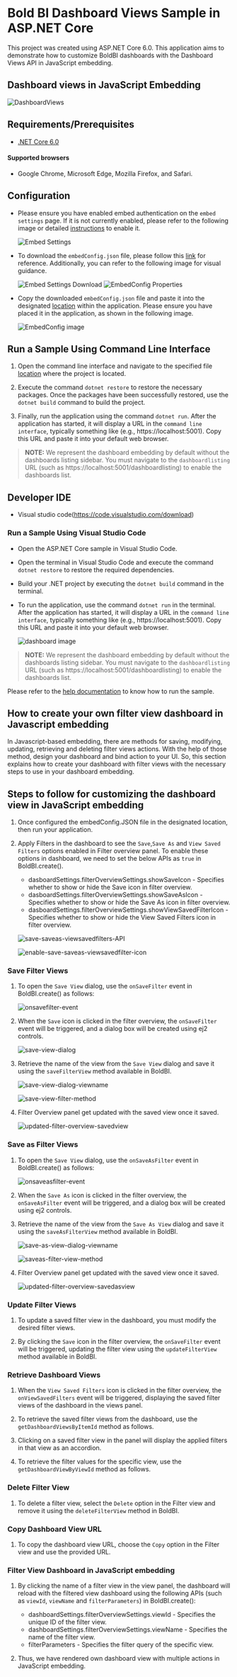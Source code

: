 # Bold BI Dashboard Views Sample in ASP.NET Core

This project was created using ASP.NET Core 6.0. This application aims to demonstrate how to customize BoldBI dashboards with the Dashboard Views API in JavaScript embedding.

## Dashboard views in JavaScript Embedding

![DashboardViews](https://github.com/boldbi/aspnet-core-sample/assets/91586758/4af68f49-ffc0-400a-a323-55a3f3600a1d)

 ## Requirements/Prerequisites

 * [.NET Core 6.0](https://dotnet.microsoft.com/download/dotnet-core)

 #### Supported browsers
  
  * Google Chrome, Microsoft Edge, Mozilla Firefox, and Safari.

 ## Configuration

  * Please ensure you have enabled embed authentication on the `embed settings` page. If it is not currently enabled, please refer to the following image or detailed [instructions](https://help.boldbi.com/site-administration/embed-settings/#get-embed-secret-code) to enable it.

    ![Embed Settings](https://github.com/boldbi/aspnet-core-sample/assets/91586758/b3a81978-9eb4-42b2-92bb-d1e2735ab007)

  * To download the `embedConfig.json` file, please follow this [link](https://help.boldbi.com/site-administration/embed-settings/#get-embed-configuration-file) for reference. Additionally, you can refer to the following image for visual guidance.

     ![Embed Settings Download](https://github.com/boldbi/aspnet-core-sample/assets/91586758/d27d4cfc-6a3e-4c34-975e-f5f22dea6172)
     ![EmbedConfig Properties](https://github.com/boldbi/aspnet-core-sample/assets/91586758/d6ce925a-0d4c-45d2-817e-24d6d59e0d63)

  * Copy the downloaded `embedConfig.json` file and paste it into the designated [location](https://github.com/boldbi/aspnet-core-sample/tree/master/BoldBI.Embed.Sample) within the application. Please ensure you have placed it in the application, as shown in the following image.
    
    ![EmbedConfig image](https://github.com/boldbi/aspnet-core-sample/assets/91586758/bdb83a3e-02e4-4e99-ad57-717438e5ec5c)

 ## Run a Sample Using Command Line Interface 
    
  1. Open the command line interface and navigate to the specified file [location](https://github.com/boldbi/aspnet-core-sample/tree/master/BoldBI.Embed.Sample) where the project is located.

  2. Execute the command `dotnet restore` to restore the necessary packages. Once the packages have been successfully restored, use the `dotnet build` command to build the project.
  
  3. Finally, run the application using the command `dotnet run`. After the application has started, it will display a URL in the `command line interface`, typically something like (e.g., https://localhost:5001). Copy this URL and paste it into your default web browser.

> **NOTE:** We represent the dashboard embedding by default without the dashboards listing sidebar. You must navigate to the `dashboardlisting` URL (such as https://localhost:5001/dashboardlisting) to enable the dashboards list.

 ## Developer IDE

  * Visual studio code(https://code.visualstudio.com/download)

  ### Run a Sample Using Visual Studio Code
 
  * Open the ASP.NET Core sample in Visual Studio Code.
   
  * Open the terminal in Visual Studio Code and execute the command `dotnet restore` to restore the required dependencies.
 
  * Build your .NET project by executing the `dotnet build` command in the terminal.
 
  * To run the application, use the command `dotnet run` in the terminal. After the application has started, it will display a URL in the `command line interface`, typically something like (e.g., https://localhost:5001). Copy this URL and paste it into your default web browser.

    ![dashboard image](https://github.com/boldbi/aspnet-core-sample/assets/91586758/4af68f49-ffc0-400a-a323-55a3f3600a1d)

> **NOTE:** We represent the dashboard embedding by default without the dashboards listing sidebar. You must navigate to the `dashboardlisting` URL (such as https://localhost:5001/dashboardlisting) to enable the dashboards list.

Please refer to the [help documentation](https://help.boldbi.com/embedding-options/embedding-sdk/samples/asp-net-core/#how-to-run-the-sample) to know how to run the sample.

## How to create your own filter view dashboard in Javascript embedding

In Javascript-based embedding, there are methods for saving, modifying, updating, retrieving and deleting filter views actions. With the help of those method, design your dashboard and bind action to your UI. So, this section explains how to create your dashboard with filter views with the necessary steps to use in your dashboard embedding.

## Steps to follow for customizing the dashboard view in JavaScript embedding

1. Once configured the embedConfig.JSON file in the designated location, then run your application.

2. Apply Filters in the dashboard to see the `Save`,`Save As` and `View Saved Filters` options enabled in Filter overview panel. To enable these options in dashboard, we need to set the below APIs as `true` in BoldBI.create().

    * dasboardSettings.filterOverviewSettings.showSaveIcon - Specifies whether to show or hide the Save icon in filter overview.
    * dasboardSettings.filterOverviewSettings.showSaveAsIcon - Specifies whether to show or hide the Save As icon in filter overview.
    * dasboardSettings.filterOverviewSettings.showViewSavedFilterIcon - Specifies whether to show or hide the View Saved Filters icon in filter overview.

    ![save-saveas-viewsavedfilters-API](https://github.com/boldbi/aspnet-core-sample/assets/92368448/1e800aa7-fbf1-41b0-a851-18ff39251db2)

    ![enable-save-saveas-viewsavedfilter-icon](https://github.com/boldbi/aspnet-core-sample/assets/92368448/fdebfae4-fd86-45ce-bab4-52fcc0907f2c)


### Save Filter Views
  1. To open the `Save View` dialog, use the `onSaveFilter` event in BoldBI.create() as follows:

      ![onsavefilter-event](https://github.com/boldbi/aspnet-core-sample/assets/92368448/35cbb4f5-7b2e-4dd1-86a8-74ced5b311b6)

  2. When the `Save` icon is clicked in the filter overview, the `onSaveFilter` event will be triggered, and a dialog box will be created using ej2 controls.

      ![save-view-dialog](https://github.com/boldbi/aspnet-core-sample/assets/92368448/22f53317-822b-45f3-b3cd-b9dbb812e79a)

  3. Retrieve the name of the view from the `Save View` dialog and save it using the `saveFilterView` method available in BoldBI.

      ![save-view-dialog-viewname](https://github.com/boldbi/aspnet-core-sample/assets/92368448/8a10abda-fffc-4ea4-9683-20c842bd067f)

      ![save-view-filter-method](https://github.com/boldbi/aspnet-core-sample/assets/92368448/7994a999-c106-404c-bb23-5333ac91402a)

  4. Filter Overview panel get updated with the saved view once it saved.

      ![updated-filter-overview-savedview](https://github.com/boldbi/aspnet-core-sample/assets/92368448/640f3b10-9364-471b-a289-afa760feac19)


### Save as Filter Views
  1. To open the `Save View` dialog, use the `onSaveAsFilter` event in BoldBI.create() as follows:

      ![onsaveasfilter-event](https://github.com/boldbi/aspnet-core-sample/assets/92368448/13873db1-76d8-4218-8f01-cd97ab213fc9)


  2. When the `Save As` icon is clicked in the filter overview, the `onSaveAsFilter` event will be triggered, and a dialog box will be created using ej2 controls.

  3. Retrieve the name of the view from the `Save As View` dialog and save it using the `saveAsFilterView` method available in BoldBI.

      ![save-as-view-dialog-viewname](https://github.com/boldbi/aspnet-core-sample/assets/92368448/d5eeae13-318b-4a2c-9d43-085e563c708e)

      ![saveas-filter-view-method](https://github.com/boldbi/aspnet-core-sample/assets/92368448/8e8d5df0-1716-45bf-a94a-1a910dd3907d)

  4. Filter Overview panel get updated with the saved view once it saved.

      ![updated-filter-overview-savedasview](https://github.com/boldbi/aspnet-core-sample/assets/92368448/e969b71d-e35b-4501-931b-f9109a452caa)


### Update Filter Views
  1. To update a saved filter view in the dashboard, you must modify the desired filter views.

  2. By clicking the `Save` icon in the filter overview, the `onSaveFilter` event will be triggered, updating the filter view using the `updateFilterView` method available in BoldBI.

### Retrieve Dashboard Views
  1. When the `View Saved Filters` icon is clicked in the filter overview, the `onViewSavedFilters` event will be triggered, displaying the saved filter views of the dashboard in the views panel.

  2. To retrieve the saved filter views from the dashboard, use the `getDashboardViewsByItemId` method as follows.

  3. Clicking on a saved filter view in the panel will display the applied filters in that view as an accordion. 
  
  4. To retrieve the filter values for the specific view, use the `getDashboardViewByViewId` method as follows.

### Delete Filter View
  1. To delete a filter view, select the `Delete` option in the Filter view and remove it using the `deleteFilterView` method in BoldBI.

### Copy Dashboard View URL
  1. To copy the dashboard view URL, choose the `Copy` option in the Filter view and use the provided URL.

### Filter View Dashboard in JavaScript embedding
  1. By clicking the name of a filter view in the view panel, the dashboard will reload with the filtered view dashboard using the following APIs (such as `viewId`, `viewName` and `filterParameters`) in BoldBI.create():

      * dashboardSettings.filterOverviewSettings.viewId - Specifies the unique ID of the filter view.
      * dashboardSettings.filterOverviewSettings.viewName - Specifies the name of the filter view.
      * filterParameters - Specifies the filter query of the specific view.

  2. Thus, we have rendered own dashboard view with multiple actions in JavaScript embedding.